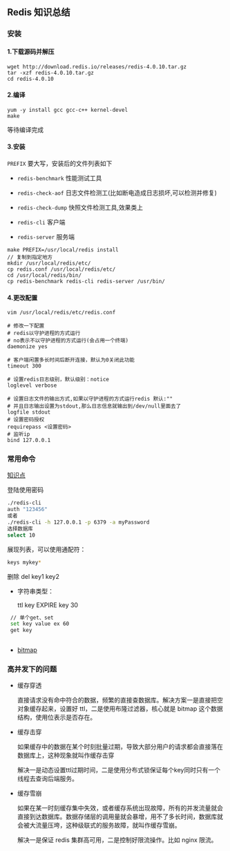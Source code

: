 ## Redis 知识总结

### 安装

#### 1.下载源码并解压

```shell
wget http://download.redis.io/releases/redis-4.0.10.tar.gz
tar -xzf redis-4.0.10.tar.gz
cd redis-4.0.10
```

#### 2.编译

```shell
yum -y install gcc gcc-c++ kernel-devel
make
```

等待编译完成

#### 3.安装

`PREFIX` 要大写，安装后的文件列表如下

- `redis-benchmark`  性能测试工具

- `redis-check-aof`  日志文件检测工(比如断电造成日志损坏,可以检测并修复)

- `redis-check-dump`  快照文件检测工具,效果类上

- `redis-cli`  客户端

- `redis-server` 服务端

```shell
make PREFIX=/usr/local/redis install
// 复制到指定地方
mkdir /usr/local/redis/etc/
cp redis.conf /usr/local/redis/etc/
cd /usr/local/redis/bin/
cp redis-benchmark redis-cli redis-server /usr/bin/
```

#### 4.更改配置

```
vim /usr/local/redis/etc/redis.conf

# 修改一下配置
# redis以守护进程的方式运行
# no表示不以守护进程的方式运行(会占用一个终端)  
daemonize yes

# 客户端闲置多长时间后断开连接，默认为0关闭此功能                                      
timeout 300

# 设置redis日志级别，默认级别：notice                    
loglevel verbose

# 设置日志文件的输出方式,如果以守护进程的方式运行redis 默认:"" 
# 并且日志输出设置为stdout,那么日志信息就输出到/dev/null里面去了 
logfile stdout
# 设置密码授权
requirepass <设置密码>
# 监听ip
bind 127.0.0.1 
```

### 常用命令

  [知识点](https://www.cnblogs.com/Jtianlin/p/10259062.html)

登陆使用密码

```sh
./redis-cli
auth "123456"
或者
./redis-cli -h 127.0.0.1 -p 6379 -a myPassword
选择数据库
select 10
```

展现列表，可以使用通配符：

```sh
keys mykey*
```
删除  del key1 key2

- 字符串类型：

   ttl key
   EXPIRE key 30

```sh
 // 单个get、set
 set key value ex 60
 get key
 
```

- [bitmap](https://www.jianshu.com/p/305e65de1b13)




### 高并发下的问题

- 缓存穿透

  直接请求没有命中符合的数据，频繁的直接查数据库。解决方案一是直接把空对象缓存起来，设置好 ttl，二是使用布隆过滤器，核心就是 bitmap 这个数据结构，使用位表示是否存在。
  
- 缓存击穿

  如果缓存中的数据在某个时刻批量过期，导致大部分用户的请求都会直接落在数据库上，这种现象就叫作缓存击穿

  解决一是动态设置ttl过期时间，二是使用分布式锁保证每个key同时只有一个线程去查询后端服务。

- 缓存雪崩

  如果在某一时刻缓存集中失效，或者缓存系统出现故障，所有的并发流量就会直接到达数据库。数据存储层的调用量就会暴增，用不了多长时间，数据库就会被大流量压垮，这种级联式的服务故障，就叫作缓存雪崩。

  解决一是保证 redis 集群高可用，二是控制好限流操作。比如 nginx 限流。

